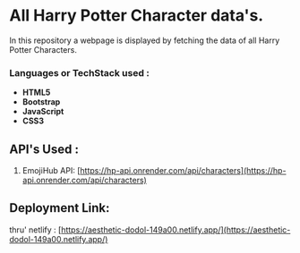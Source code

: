 # All Harry Potter Character data's.

In this repository a webpage is displayed by fetching the data of all Harry Potter Characters.

### Languages or TechStack used :

* **HTML5**
* **Bootstrap**
* **JavaScript**
* **CSS3**

## API's Used :

1. EmojiHub API: [https://hp-api.onrender.com/api/characters](https://hp-api.onrender.com/api/characters)

## Deployment Link:

thru' netlify : [https://aesthetic-dodol-149a00.netlify.app/](https://aesthetic-dodol-149a00.netlify.app/)
